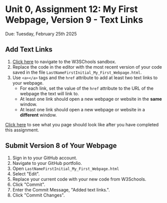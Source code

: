 # Unit 0, Assignment 12: My First Webpage, Version 9 - Text Links
Due: Tuesday, February 25th 2025

## Add Text Links

1. [Click here](https://www.w3schools.com/html/tryit.asp?filename=tryhtml_intro) to navigate to the W3SChools sandbox.
2. Replace the code in the editor with the most recent version of your code saved in the file `LastNameFirstInitial_My_First_Webpage.html`.
3. Use `<a></a>` tags and the `href` attribute to add at least two text links to your webpage.
    * For each link, set the value of the `href` attribute to the URL of the webpage the text will link to.
    * At least one link should open a new webpage or website in the **same** window.
    * At least one link should open a new webpage or website in a **different** window.

[Click here](https://mrjswotinsky.github.io/HTML_v9_sample.html) to see what you page should look like after you have completed this assignment.

## Submit Version 8 of Your Webpage

1. Sign in to your GitHub account.
2. Navigate to your GitHub portfolio.
3. Open `LastNameFirstInitial_My_First_Webpage.html`
4. Select "Edit".
5. Replace your current code with your new code from W3Schools.
6. Click "Commit".
7. Enter the Commit Message, "Added text links.".
8. Click "Commit Changes".
